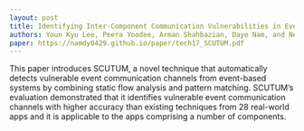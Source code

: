 ```yaml
---
layout: post
title: Identifying Inter-Component Communication Vulnerabilities in Event-based Systems
authors: Youn Kyu Lee, Peera Yoodee, Arman Shahbazian, Daye Nam, and Nenad Medvidovic
paper: https://namdy0429.github.io/paper/tech17_SCUTUM.pdf
---
```


This paper introduces SCUTUM, a novel technique that automatically detects vulnerable event communication channels from event-based systems by combining static flow analysis and pattern matching. SCUTUM’s evaluation demonstrated that it identifies vulnerable event communication channels with higher accuracy than existing techniques from 28 real-world apps and it is applicable to the apps comprising a number of components.